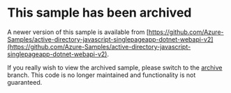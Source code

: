 # This sample has been archived

A newer version of this sample is available from [https://github.com/Azure-Samples/active-directory-javascript-singlepageapp-dotnet-webapi-v2](https://github.com/Azure-Samples/active-directory-javascript-singlepageapp-dotnet-webapi-v2).

If you really wish to view the archived sample, please switch to the [archive](https://github.com/AzureADQuickStarts/AppModelv2-SinglePageApp-AngularJS-DotNet/tree/archive) branch. This code is no longer maintained and functionality is not guaranteed.
